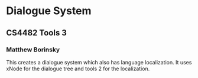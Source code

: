# Dialogue System
## CS4482 Tools 3
### Matthew Borinsky
This creates a dialogue system which also has language localization.
It uses xNode for the dialogue tree and tools 2 for the localization.